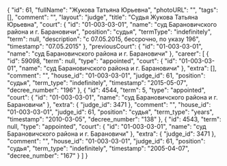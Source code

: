 {
    "id": 61,
    "fullName": "Жукова Татьяна Юрьевна",
    "photoURL": "",
    "tags": [],
    "comment": "",
    "layout": "judge",
    "title": "Судья Жукова Татьяна Юрьевна",
    "court": {
        "id": "01-003-03-01",
        "name": "суд Барановичского района и г. Барановичи",
        "position": "судья",
        "termType": "indefinitely",
        "term": null,
        "description": "c 07.05.2015, бессрочно, по указу 196",
        "timestamp": "07.05.2015"
    },
    "previousCourt": {
        "id": "01-003-03-01",
        "name": "суд Барановичского района и г. Барановичи"
    },
    "career": [
        {
            "id": 59098,
            "term": null,
            "type": "appointed",
            "court": {
                "id": "01-003-03-01",
                "name": "суд Барановичского района и г. Барановичи"
            },
            "extra": [],
            "comment": "",
            "house_id": "01-003-03-01",
            "judge_id": 61,
            "position": "судья",
            "term_type": "indefinitely",
            "timestamp": "2015-05-07",
            "decree_number": "196"
        },
        {
            "id": 4544,
            "term": 5,
            "type": "appointed",
            "court": {
                "id": "01-003-03-01",
                "name": "суд Барановичского района и г. Барановичи"
            },
            "extra": {
                "judge_id": 3471
            },
            "comment": "",
            "house_id": "01-003-03-01",
            "judge_id": 61,
            "position": "судья",
            "term_type": "years",
            "timestamp": "2010-03-05",
            "decree_number": "138"
        },
        {
            "id": 4543,
            "term": null,
            "type": "appointed",
            "court": {
                "id": "01-003-03-01",
                "name": "суд Барановичского района и г. Барановичи"
            },
            "extra": {
                "judge_id": 3471
            },
            "comment": "",
            "house_id": "01-003-03-01",
            "judge_id": 61,
            "position": "судья",
            "term_type": "indefinitely",
            "timestamp": "2005-04-07",
            "decree_number": "167"
        }
    ]
}
